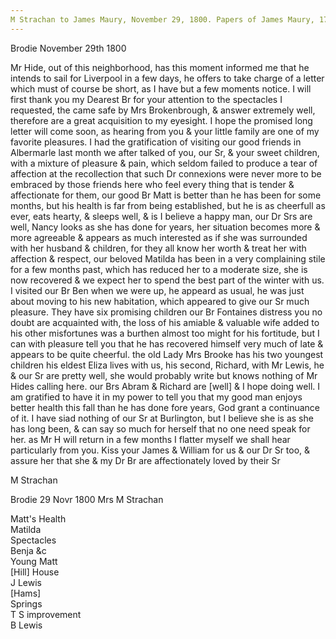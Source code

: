 ```yaml
---
M Strachan to James Maury, November 29, 1800. Papers of James Maury, 1769-1917, Accession #3888 and #3888-a, Special Collections, University of Virginia Library, Charlottesville, Va. Box 3.
---
```


Brodie November 29th 1800

Mr Hide, out of this neighborhood, has this moment informed me that he intends to sail for Liverpool in a few days, he offers to take charge of a letter which must of course be short, as I have but a few moments notice. I will first thank you my Dearest Br for your attention to the spectacles I requested, the came safe by Mrs Brokenbrough, & answer extremely well, therefore are a great acquisition to my eyesight. I hope the promised long letter will come soon, as hearing from you & your little family are one of my favorite pleasures. I had the gratification of visiting our good friends in Albermarle last month we after talked of you, our Sr, & your sweet children, with a mixture of pleasure & pain, which seldom failed to produce a tear of affection at the recollection that such Dr connexions were never more to be embraced by those friends here who feel every thing that is tender & affectionate for them, our good Br Matt is better than he has been for some months, but his health is far from being established, but he is as cheerfull as ever, eats hearty, & sleeps well, & is I believe a happy man, our Dr Srs are well, Nancy looks as she has done for years, her situation becomes more & more agreeable & appears as much interested as if she was surrounded with her husband & children, for they all know her worth & treat her with affection & respect, our beloved Matilda has been in a very complaining stile for a few months past, which has reduced her to a moderate size, she is now recovered & we expect her to spend the best part of the winter with us. I visited our Br Ben when we were up, he appeard as usual, he was just about moving to his new habitation, which appeared to give our Sr much pleasure. They have six promising children our Br Fontaines distress you no doubt are acquainted with, the loss of his amiable & valuable wife added to his other misfortunes was a burthen almost too might for his fortitude, but I can with pleasure tell you that he has recovered himself very much of late & appears to be quite cheerful. the old Lady Mrs Brooke has his two youngest children his eldest Eliza lives with us, his second, Richard, with Mr Lewis, he & our Sr are pretty well, she would probably write but knows nothing of Mr Hides calling here. our Brs Abram & Richard are [well] & I hope doing well. I am gratified to have it in my power to tell you that my good man enjoys better health this fall than he has done fore years, God grant a continuance of it. I have siad nothing of our Sr at Burlington, but I believe she is as she has long been, & can say so much for herself that no one need speak for her. as Mr H will return in a few months I flatter myself we shall hear particularly from you. Kiss your James & William for  us & our Dr Sr too, & assure her that she & my Dr Br are affectionately loved by their Sr

M Strachan

Brodie 29 Novr 1800
Mrs M Strachan


Matt's Health  
Matilda  
Spectacles  
Benja &c  
Young Matt  
[Hill] House  
J Lewis  
[Hams]  
Springs  
T S improvement  
B Lewis  